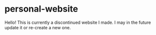 # personal-website
Hello! This is currently a discontinued website I made. I may in the future update it or re-create a new one.

